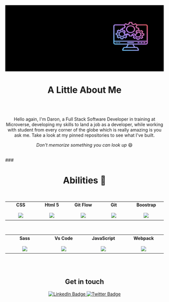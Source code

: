 <!--
**Daron976/Daron976** is a ✨ _special_ ✨ repository because its `README.md` (this file) appears on your GitHub profile.

Here are some ideas to get you started:

- 🔭 I’m currently working on ...
- 🌱 I’m currently learning ...
- 👯 I’m looking to collaborate on ...
- 🤔 I’m looking for help with ...
- 💬 Ask me about ...
- 📫 How to reach me: ...
- 😄 Pronouns: ...
- ⚡ Fun fact: ...
-->
<div align="center">
  <img src="https://raw.githubusercontent.com/Daron976/Daron976/main/daron.gif"/>
</div>

### <h1 align="center">A Little About Me </h1>
<br>
<br>
<p align="center">
Hello again, I'm Daron, a Full Stack Software Developer in training at Microverse, developing my skills to land a job as a developer, while working with student from every corner of the globe which is really amazing is you ask me. Take a look at my pinned repositories to see what I've built.
</p>
<p align="center">
<em>Don't memorize something you can look up</em> 😄
</p>
<br>
### <h1 align="center">Abilities 🦾</h1>
<br>
<table align="center">
  <tbody>
    <tr valign="center">
      <td width="120px" align="center">
        <span><strong>CSS</strong></span><br><br>
        <img height="50px" src="https://cdn.svgporn.com/logos/css-3.svg">
      </td>
      <td width="120px" align="center">
        <span><strong>Html 5</strong></span><br><br>
        <img height="50px" src="https://cdn.svgporn.com/logos/html-5.svg">
      </td>
      <td width="120px" align="center">
        <span><strong>Git Flow</strong></span><br><br>
        <img height="50px" src="https://cdn.svgporn.com/logos/git-icon.svg">
      </td>
      <td width="120px" align="center">
        <span><strong>Git</strong></span><br><br>
        <img height="50px" src="https://cdn.cdnlogo.com/logos/g/69/github-icon.svg">
      </td>
      <td width="120px" align="center">
        <span><strong>Boostrap</strong></span><br><br>
        <img height="50px" src="https://cdn.cdnlogo.com/logos/b/50/bootstrap.svg">
      </td>
   </tr>
  </tbody>
 </table>
 <br>
 <table align="center">
   <tbody>
   <tr valign="center">
      <td width="120px" align="center">
        <span><strong>Sass</strong></span><br><br>
        <img height="50px" src="https://cdn.cdnlogo.com/logos/s/90/sass.svg">
      </td>
      <td width="120px" align="center">
        <span><strong>Vs Code</strong></span><br><br>
        <img height="50px" src="https://cdn.svgporn.com/logos/visual-studio-code.svg">
      </td>
      <td width="120px" align="center">
        <span><strong>JavaScript</strong></span><br><br>
        <img height="50px" src="https://cdn.cdnlogo.com/logos/j/33/javascript.svg">
      </td>
      <td width="120px" align="center">
        <span><strong>Webpack</strong></span><br><br>
        <img height="50px" src="https://cdn.cdnlogo.com/logos/w/31/webpack.svg">
      </td>
    </tr>
  </tbody>
</table>
<br>
<br>

### <h2 align="center">Get in touch</h2>

 <div id="badges" align="center">
  <a href="https://www.linkedin.com/in/daron-wiafe-1b88141a6/">
    <img src="https://img.shields.io/badge/LinkedIn-blueviolet?style=for-the-badge&logo=linkedin&logoColor=white" alt="LinkedIn Badge"/>
  </a>
  <a href="https://twitter.com/WiafeDaron">
    <img src="https://img.shields.io/badge/Twitter-blueviolet?style=for-the-badge&logo=twitter&logoColor=white" alt="Twitter Badge"/>
  </a>
</div>


